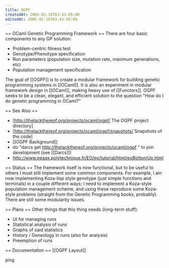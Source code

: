 ```yaml
---
title: OGPF
createdAt: 2005-02-16T03:43-05:00
editedAt: 2005-02-16T03:43-05:00
---
```


== OCaml Genetic Programming Framework ==
There are four basic components to any GP solution:

* Problem-centric fitness test
* Genotype/Phenotype specification
* Run parameters (population size, mutation rate, maximum generations, etc)
* Population management specification

The goal of [[OGPF]] is to create a modular framework for building genetic programming systems in [[OCaml]]. It is also an experiment in modular framework design in [[OCaml]], making heavy use of [[Functors]]. OGPF seeks to be a clean, elegant, and efficient solution to the question "How do I do genetic programming in OCaml?"

== See Also ==
* [http://thelackthereof.org/projects/ocaml/ogpf/ The OGPF project directory]
* [http://thelackthereof.org/projects/ocaml/ogpf/snapshots/ Snapshots of the code]
* [[OGPF Background]]
* do <nowiki> "darcs get http://thelackthereof.org/projects/ocaml/ogpf " </nowiki> to join development (see [[Darcs]])
* http://www.eeaax.polytechnique.fr/EO/eo/tutorial/html/eoBottomUp.html

== Status ==
The framework itself is now functional, but to be useful to others I must still implement some common components. For example, I am now implementing Koza-lisp style genotype (just simple functions and terminals) in a couple different ways; I need to implement a Koza-style population management scheme, and using these reproduce some Koza-style problems (straight from the Genetic Programming books, probably). There are still some modularity issues.

== Plans ==
Other things that this thing needs (long-term stuff):
* UI for managing runs
* Statistical analysis of runs
* Graphs of said statistics
* History / Geneology in runs (also for analysis)
* Preemption of runs

== Documentation ==
[[OGPF Layout]]


ping

